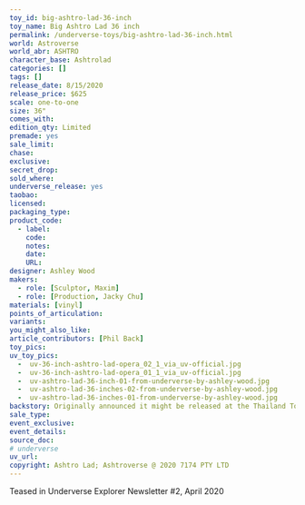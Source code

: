 ```yaml
---
toy_id: big-ashtro-lad-36-inch
toy_name: Big Ashtro Lad 36 inch
permalink: /underverse-toys/big-ashtro-lad-36-inch.html
world: Astroverse
world_abr: ASHTRO
character_base: Ashtrolad
categories: []
tags: []
release_date: 8/15/2020
release_price: $625
scale: one-to-one
size: 36"
comes_with: 
edition_qty: Limited
premade: yes
sale_limit: 
chase: 
exclusive: 
secret_drop:
sold_where: 
underverse_release: yes
taobao: 
licensed:
packaging_type:
product_code: 
  - label: 
    code: 
    notes: 
    date: 
    URL:
designer: Ashley Wood
makers:
  - role: [Sculptor, Maxim]
  - role: [Production, Jacky Chu]
materials: [vinyl]
points_of_articulation: 
variants: 
you_might_also_like:
article_contributors: [Phil Back]
toy_pics:
uv_toy_pics:
  -  uv-36-inch-ashtro-lad-opera_02_1_via_uv-official.jpg
  -  uv-36-inch-ashtro-lad-opera_01_1_via_uv-official.jpg
  -  uv-ashtro-lad-36-inch-01-from-underverse-by-ashley-wood.jpg
  -  uv-ashtro-lad-36-inches-02-from-underverse-by-ashley-wood.jpg
  -  uv-ashtro-lad-36-inches-01-from-underverse-by-ashley-wood.jpg
backstory: Originally announced it might be released at the Thailand Toy Festival 2020, before the event was canceled due to the COVID-19 pandemic. The package for Big Lad is 20kg according to UV on Instagram.
sale_type: 
event_exclusive: 
event_details:
source_doc:
# underverse
uv_url: 
copyright: Ashtro Lad; Ashtroverse @ 2020 7174 PTY LTD
---
```

Teased in Underverse Explorer Newsletter #2, April 2020